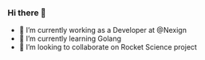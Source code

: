### Hi there 👋

- 🔭 I’m currently working as a Developer at @Nexign
- 🌱 I’m currently learning Golang
- 👯 I’m looking to collaborate on Rocket Science project

<!--
**alexander-melentyev/alexander-melentyev** is a ✨ _special_ ✨ repository because its `README.md` (this file) appears on your GitHub profile.

Here are some ideas to get you started:

- 👯 I’m looking to collaborate on ...
- 🤔 I’m looking for help with ...
- 💬 Ask me about ...
- 📫 How to reach me: ...
- 😄 Pronouns: ...
- ⚡ Fun fact: ...
-->
